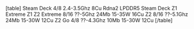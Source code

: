 
[table]
Steam Deck  4/8  2.4-3.5Ghz      8Cu  Rdna2  LPDDR5  Steam Deck
Z1 Extreme
Z1
Z2 Extreme  8/16  ??-5Ghz  24Mb  15-35W  16Cu
Z2  8/16  ??-5.1Ghz  24Mb  15-30W  12Cu
Z2 Go  4/8  ??-4.3Ghz  10Mb  15-30W  12Cu
[/table]

